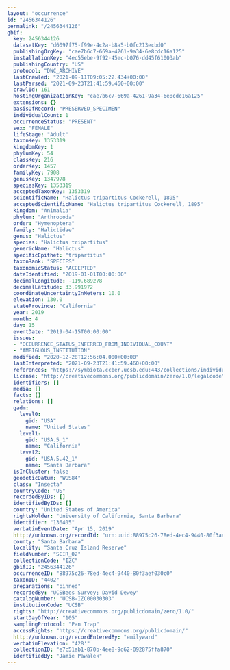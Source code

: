 ```yaml
---
layout: "occurrence"
id: "2456344126"
permalink: "/2456344126"
gbif:
  key: 2456344126
  datasetKey: "d6097f75-f99e-4c2a-b8a5-b0fc213ecbd0"
  publishingOrgKey: "cae7b6c7-669a-4261-9a34-6e8cdc16a125"
  installationKey: "4ec55ebe-9f92-45ec-b076-dd45f61003ab"
  publishingCountry: "US"
  protocol: "DWC_ARCHIVE"
  lastCrawled: "2021-09-11T09:05:22.434+00:00"
  lastParsed: "2021-09-23T21:41:59.460+00:00"
  crawlId: 161
  hostingOrganizationKey: "cae7b6c7-669a-4261-9a34-6e8cdc16a125"
  extensions: {}
  basisOfRecord: "PRESERVED_SPECIMEN"
  individualCount: 1
  occurrenceStatus: "PRESENT"
  sex: "FEMALE"
  lifeStage: "Adult"
  taxonKey: 1353319
  kingdomKey: 1
  phylumKey: 54
  classKey: 216
  orderKey: 1457
  familyKey: 7908
  genusKey: 1347978
  speciesKey: 1353319
  acceptedTaxonKey: 1353319
  scientificName: "Halictus tripartitus Cockerell, 1895"
  acceptedScientificName: "Halictus tripartitus Cockerell, 1895"
  kingdom: "Animalia"
  phylum: "Arthropoda"
  order: "Hymenoptera"
  family: "Halictidae"
  genus: "Halictus"
  species: "Halictus tripartitus"
  genericName: "Halictus"
  specificEpithet: "tripartitus"
  taxonRank: "SPECIES"
  taxonomicStatus: "ACCEPTED"
  dateIdentified: "2019-01-01T00:00:00"
  decimalLongitude: -119.689278
  decimalLatitude: 33.991972
  coordinateUncertaintyInMeters: 10.0
  elevation: 130.0
  stateProvince: "California"
  year: 2019
  month: 4
  day: 15
  eventDate: "2019-04-15T00:00:00"
  issues:
  - "OCCURRENCE_STATUS_INFERRED_FROM_INDIVIDUAL_COUNT"
  - "AMBIGUOUS_INSTITUTION"
  modified: "2020-12-28T12:56:04.000+00:00"
  lastInterpreted: "2021-09-23T21:41:59.460+00:00"
  references: "https://symbiota.ccber.ucsb.edu:443/collections/individual/index.php?occid=136405"
  license: "http://creativecommons.org/publicdomain/zero/1.0/legalcode"
  identifiers: []
  media: []
  facts: []
  relations: []
  gadm:
    level0:
      gid: "USA"
      name: "United States"
    level1:
      gid: "USA.5_1"
      name: "California"
    level2:
      gid: "USA.5.42_1"
      name: "Santa Barbara"
  isInCluster: false
  geodeticDatum: "WGS84"
  class: "Insecta"
  countryCode: "US"
  recordedByIDs: []
  identifiedByIDs: []
  country: "United States of America"
  rightsHolder: "University of California, Santa Barbara"
  identifier: "136405"
  verbatimEventDate: "Apr 15, 2019"
  http://unknown.org/recordId: "urn:uuid:88975c26-78ed-4ec4-9440-80f3aef030c0"
  county: "Santa Barbara"
  locality: "Santa Cruz Island Reserve"
  fieldNumber: "SCIR_02"
  collectionCode: "IZC"
  gbifID: "2456344126"
  occurrenceID: "88975c26-78ed-4ec4-9440-80f3aef030c0"
  taxonID: "4402"
  preparations: "pinned"
  recordedBy: "UCSBees Survey; David Dewey"
  catalogNumber: "UCSB-IZC00030303"
  institutionCode: "UCSB"
  rights: "http://creativecommons.org/publicdomain/zero/1.0/"
  startDayOfYear: "105"
  samplingProtocol: "Pan Trap"
  accessRights: "https://creativecommons.org/publicdomain/"
  http://unknown.org/recordEnteredBy: "emilyward"
  verbatimElevation: "428'"
  collectionID: "e7c51ab1-870b-4ee8-9d62-092875ffa870"
  identifiedBy: "Jamie Pawalek"
---
```

